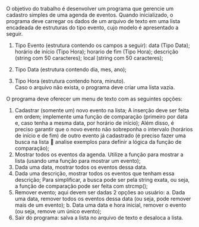 O objetivo do trabalho é desenvolver um programa que gerencie um cadastro
simples de uma agenda de eventos. Quando inicializado, o programa deve carregar os
dados de um arquivo de texto em uma lista encadeada de estruturas do tipo evento,
cujo modelo é apresentado a seguir.

1. Tipo Evento (estrutura contendo os campos a seguir):
 data (Tipo Data);
 horário de início (Tipo Hora);
 horario de fim (Tipo Hora);
 descrição (string com 50 caracteres);
 local (string com 50 caracteres);

3. Tipo Data (estrutura contendo dia, mes, ano);

4. Tipo Hora (estrutura contendo hora, minuto).  
Caso o arquivo não exista, o programa deve criar uma lista vazia. 

O programa deve oferecer um menu de texto com as seguintes opções:
1. Cadastrar (somente um) novo evento na lista;
 A inserção deve ser feita em ordem; implemente uma função de comparação
(primeiro por data e, caso tenha a mesma data, por horário de início);
 Além disso, é preciso garantir que o novo evento não sobreponha o intervalo
(horários de início e de fim) de outro evento já cadastrado (é preciso fazer uma
busca na lista  analise exemplos para definir a lógica da função de
comparação);
2. Mostrar todos os eventos da agenda. Utilize a função para mostrar a lista (usando
uma função para mostrar um evento);
3. Dada uma data, mostrar todos os eventos dessa data. 
4. Dada uma descrição, mostrar todos os eventos que tenham essa descrição;
 Para simplificar, a busca pode ser pela string exata, ou seja, a função de
comparação pode ser feita com strcmp();
5. Remover evento; aqui devem ser dadas 2 opções ao usuário:
a. Dada uma data, remover todos os eventos dessa data (ou seja, pode
remover mais de um evento);
b. Data uma data e hora inicial, remover o evento (ou seja, remove um
único evento);
6. Sair do programa: salva a lista no arquivo de texto e desaloca a lista.
